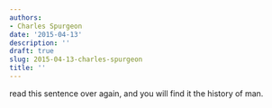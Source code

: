 ```yaml
---
authors:
- Charles Spurgeon
date: '2015-04-13'
description: ''
draft: true
slug: 2015-04-13-charles-spurgeon
title: ''
---
```

read this sentence over again, and you will find it the history of man.



